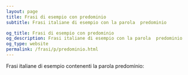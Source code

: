 ```yaml
---
layout: page
title: Frasi di esempio con predominio 
subtitle: Frasi italiane di esempio con la parola  predominio

og_title: Frasi di esempio con predominio 
og_description: Frasi italiane di esempio con la parola  predominio
og_type: website
permalink: /frasi/p/predominio.html
---
```


Frasi italiane di esempio contenenti la parola predominio:


